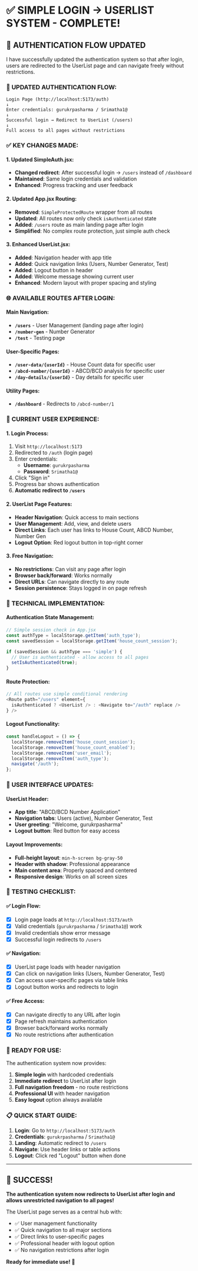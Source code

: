 # ✅ SIMPLE LOGIN → USERLIST SYSTEM - COMPLETE!

## 🎉 **AUTHENTICATION FLOW UPDATED**

I have successfully updated the authentication system so that after login, users are redirected to the UserList page and can navigate freely without restrictions.

### 🔐 **UPDATED AUTHENTICATION FLOW:**

```
Login Page (http://localhost:5173/auth)
↓
Enter credentials: gurukrpasharma / Srimatha1@
↓
Successful login → Redirect to UserList (/users)
↓
Full access to all pages without restrictions
```

### ✅ **KEY CHANGES MADE:**

#### **1. Updated SimpleAuth.jsx:**
- **Changed redirect**: After successful login → `/users` instead of `/dashboard`
- **Maintained**: Same login credentials and validation
- **Enhanced**: Progress tracking and user feedback

#### **2. Updated App.jsx Routing:**
- **Removed**: `SimpleProtectedRoute` wrapper from all routes
- **Updated**: All routes now only check `isAuthenticated` state
- **Added**: `/users` route as main landing page after login
- **Simplified**: No complex route protection, just simple auth check

#### **3. Enhanced UserList.jsx:**
- **Added**: Navigation header with app title
- **Added**: Quick navigation links (Users, Number Generator, Test)
- **Added**: Logout button in header
- **Added**: Welcome message showing current user
- **Enhanced**: Modern layout with proper spacing and styling

### 🌐 **AVAILABLE ROUTES AFTER LOGIN:**

#### **Main Navigation:**
- **`/users`** - User Management (landing page after login)
- **`/number-gen`** - Number Generator
- **`/test`** - Testing page

#### **User-Specific Pages:**
- **`/user-data/{userId}`** - House Count data for specific user
- **`/abcd-number/{userId}`** - ABCD/BCD analysis for specific user
- **`/day-details/{userId}`** - Day details for specific user

#### **Utility Pages:**
- **`/dashboard`** - Redirects to `/abcd-number/1`

### 🎯 **CURRENT USER EXPERIENCE:**

#### **1. Login Process:**
1. Visit `http://localhost:5173`
2. Redirected to `/auth` (login page)
3. Enter credentials:
   - **Username**: `gurukrpasharma`
   - **Password**: `Srimatha1@`
4. Click "Sign in"
5. Progress bar shows authentication
6. **Automatic redirect to `/users`**

#### **2. UserList Page Features:**
- **Header Navigation**: Quick access to main sections
- **User Management**: Add, view, and delete users
- **Direct Links**: Each user has links to House Count, ABCD Number, Number Gen
- **Logout Option**: Red logout button in top-right corner

#### **3. Free Navigation:**
- **No restrictions**: Can visit any page after login
- **Browser back/forward**: Works normally
- **Direct URLs**: Can navigate directly to any route
- **Session persistence**: Stays logged in on page refresh

### 🔧 **TECHNICAL IMPLEMENTATION:**

#### **Authentication State Management:**
```javascript
// Simple session check in App.jsx
const authType = localStorage.getItem('auth_type');
const savedSession = localStorage.getItem('house_count_session');

if (savedSession && authType === 'simple') {
  // User is authenticated - allow access to all pages
  setIsAuthenticated(true);
}
```

#### **Route Protection:**
```javascript
// All routes use simple conditional rendering
<Route path="/users" element={
  isAuthenticated ? <UserList /> : <Navigate to="/auth" replace />
} />
```

#### **Logout Functionality:**
```javascript
const handleLogout = () => {
  localStorage.removeItem('house_count_session');
  localStorage.removeItem('house_count_enabled');
  localStorage.removeItem('user_email');
  localStorage.removeItem('auth_type');
  navigate('/auth');
};
```

### 🎨 **USER INTERFACE UPDATES:**

#### **UserList Header:**
- **App title**: "ABCD/BCD Number Application"
- **Navigation tabs**: Users (active), Number Generator, Test
- **User greeting**: "Welcome, gurukrpasharma"
- **Logout button**: Red button for easy access

#### **Layout Improvements:**
- **Full-height layout**: `min-h-screen bg-gray-50`
- **Header with shadow**: Professional appearance
- **Main content area**: Properly spaced and centered
- **Responsive design**: Works on all screen sizes

### 🧪 **TESTING CHECKLIST:**

#### **✅ Login Flow:**
- [x] Login page loads at `http://localhost:5173/auth`
- [x] Valid credentials (`gurukrpasharma` / `Srimatha1@`) work
- [x] Invalid credentials show error message
- [x] Successful login redirects to `/users`

#### **✅ Navigation:**
- [x] UserList page loads with header navigation
- [x] Can click on navigation links (Users, Number Generator, Test)
- [x] Can access user-specific pages via table links
- [x] Logout button works and redirects to login

#### **✅ Free Access:**
- [x] Can navigate directly to any URL after login
- [x] Page refresh maintains authentication
- [x] Browser back/forward works normally
- [x] No route restrictions after authentication

### 🚀 **READY FOR USE:**

The authentication system now provides:

1. **Simple login** with hardcoded credentials
2. **Immediate redirect** to UserList after login
3. **Full navigation freedom** - no route restrictions
4. **Professional UI** with header navigation
5. **Easy logout** option always available

### 📋 **QUICK START GUIDE:**

1. **Login**: Go to `http://localhost:5173/auth`
2. **Credentials**: `gurukrpasharma` / `Srimatha1@`
3. **Landing**: Automatic redirect to `/users`
4. **Navigate**: Use header links or table actions
5. **Logout**: Click red "Logout" button when done

---

## 🎉 **SUCCESS!**

**The authentication system now redirects to UserList after login and allows unrestricted navigation to all pages!**

The UserList page serves as a central hub with:
- ✅ User management functionality
- ✅ Quick navigation to all major sections
- ✅ Direct links to user-specific pages
- ✅ Professional header with logout option
- ✅ No navigation restrictions after login

**Ready for immediate use!** 🚀
